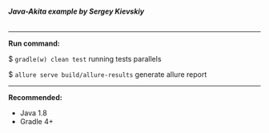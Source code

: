 ###### **Java-Akita example by Sergey Kievskiy**

*****
**Run command:**

$ `gradle(w) clean test` running tests parallels

$ `allure serve build/allure-results` generate allure report  

*****
**Recommended:**
* Java 1.8
* Gradle 4+
  